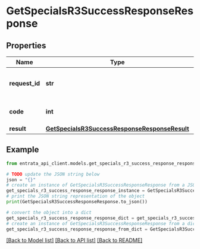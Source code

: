 # GetSpecialsR3SuccessResponseResponse


## Properties

Name | Type | Description | Notes
------------ | ------------- | ------------- | -------------
**request_id** | **str** | The unique identifier for the request. | 
**code** | **int** | Successful response code. | 
**result** | [**GetSpecialsR3SuccessResponseResponseResult**](GetSpecialsR3SuccessResponseResponseResult.md) |  | 

## Example

```python
from entrata_api_client.models.get_specials_r3_success_response_response import GetSpecialsR3SuccessResponseResponse

# TODO update the JSON string below
json = "{}"
# create an instance of GetSpecialsR3SuccessResponseResponse from a JSON string
get_specials_r3_success_response_response_instance = GetSpecialsR3SuccessResponseResponse.from_json(json)
# print the JSON string representation of the object
print(GetSpecialsR3SuccessResponseResponse.to_json())

# convert the object into a dict
get_specials_r3_success_response_response_dict = get_specials_r3_success_response_response_instance.to_dict()
# create an instance of GetSpecialsR3SuccessResponseResponse from a dict
get_specials_r3_success_response_response_from_dict = GetSpecialsR3SuccessResponseResponse.from_dict(get_specials_r3_success_response_response_dict)
```
[[Back to Model list]](../README.md#documentation-for-models) [[Back to API list]](../README.md#documentation-for-api-endpoints) [[Back to README]](../README.md)



